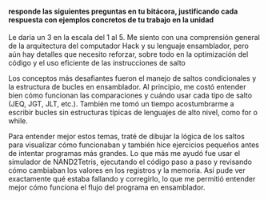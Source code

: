 #### responde las siguientes preguntas en tu bitácora, justificando cada respuesta con ejemplos concretos de tu trabajo en la unidad ####

Le daría un 3 en la escala del 1 al 5. Me siento con una comprensión general de la arquitectura del computador Hack
y su lenguaje ensamblador, pero aún hay detalles que necesito reforzar, sobre todo en la optimización del código y el uso eficiente
de las instrucciones de salto

Los conceptos más desafiantes fueron el manejo de saltos condicionales y la estructura de bucles en ensamblador. 
Al principio, me costó entender bien cómo funcionan las comparaciones y cuándo usar cada tipo de salto (JEQ, JGT, JLT, etc.). 
También me tomó un tiempo acostumbrarme a escribir bucles sin estructuras típicas de lenguajes de alto nivel, como for o while.

Para entender mejor estos temas, traté de dibujar la lógica de los saltos para visualizar cómo funcionaban y 
también hice ejercicios pequeños antes de intentar programas más grandes. Lo que más me ayudó fue usar el simulador de NAND2Tetris, 
ejecutando el código paso a paso y revisando cómo cambiaban los valores en los registros y la memoria. 
Así pude ver exactamente qué estaba fallando y corregirlo, lo que me permitió entender mejor cómo funciona el flujo del programa 
en ensamblador.


